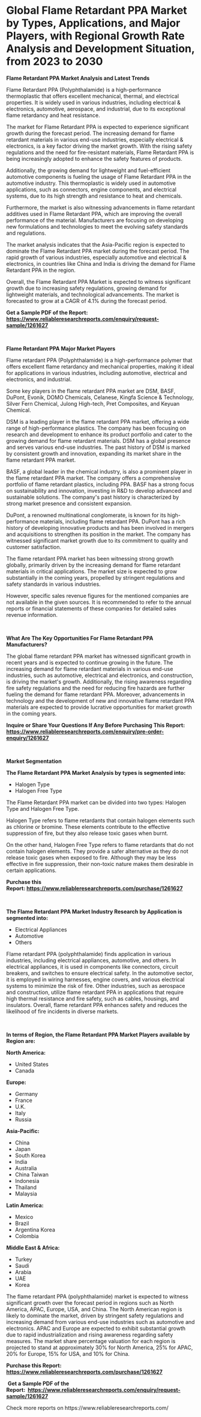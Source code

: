 <p><h1>Global Flame Retardant PPA Market by Types, Applications, and Major Players, with Regional Growth Rate Analysis and Development Situation, from 2023 to 2030</h1></p><p><strong>Flame Retardant PPA Market Analysis and Latest Trends</strong></p>
<p><p>Flame Retardant PPA (Polyphthalamide) is a high-performance thermoplastic that offers excellent mechanical, thermal, and electrical properties. It is widely used in various industries, including electrical & electronics, automotive, aerospace, and industrial, due to its exceptional flame retardancy and heat resistance.</p><p>The market for Flame Retardant PPA is expected to experience significant growth during the forecast period. The increasing demand for flame retardant materials in various end-use industries, especially electrical & electronics, is a key factor driving the market growth. With the rising safety regulations and the need for fire-resistant materials, Flame Retardant PPA is being increasingly adopted to enhance the safety features of products.</p><p>Additionally, the growing demand for lightweight and fuel-efficient automotive components is fueling the usage of Flame Retardant PPA in the automotive industry. This thermoplastic is widely used in automotive applications, such as connectors, engine components, and electrical systems, due to its high strength and resistance to heat and chemicals.</p><p>Furthermore, the market is also witnessing advancements in flame retardant additives used in Flame Retardant PPA, which are improving the overall performance of the material. Manufacturers are focusing on developing new formulations and technologies to meet the evolving safety standards and regulations.</p><p>The market analysis indicates that the Asia-Pacific region is expected to dominate the Flame Retardant PPA market during the forecast period. The rapid growth of various industries, especially automotive and electrical & electronics, in countries like China and India is driving the demand for Flame Retardant PPA in the region.</p><p>Overall, the Flame Retardant PPA Market is expected to witness significant growth due to increasing safety regulations, growing demand for lightweight materials, and technological advancements. The market is forecasted to grow at a CAGR of 4.1% during the forecast period.</p></p>
<p><strong>Get a Sample PDF of the Report:&nbsp; <a href="https://www.reliableresearchreports.com/enquiry/request-sample/1261627">https://www.reliableresearchreports.com/enquiry/request-sample/1261627</a></strong></p>
<p>&nbsp;</p>
<p><strong>Flame Retardant PPA Major Market Players</strong></p>
<p><p>Flame retardant PPA (Polyphthalamide) is a high-performance polymer that offers excellent flame retardancy and mechanical properties, making it ideal for applications in various industries, including automotive, electrical and electronics, and industrial.</p><p>Some key players in the flame retardant PPA market are DSM, BASF, DuPont, Evonik, DOMO Chemicals, Celanese, Kingfa Science & Technology, Silver Fern Chemical, Julong High-tech, Pret Composites, and Keyuan Chemical. </p><p>DSM is a leading player in the flame retardant PPA market, offering a wide range of high-performance plastics. The company has been focusing on research and development to enhance its product portfolio and cater to the growing demand for flame retardant materials. DSM has a global presence and serves various end-use industries. The past history of DSM is marked by consistent growth and innovation, expanding its market share in the flame retardant PPA market.</p><p>BASF, a global leader in the chemical industry, is also a prominent player in the flame retardant PPA market. The company offers a comprehensive portfolio of flame retardant plastics, including PPA. BASF has a strong focus on sustainability and innovation, investing in R&D to develop advanced and sustainable solutions. The company's past history is characterized by strong market presence and consistent expansion.</p><p>DuPont, a renowned multinational conglomerate, is known for its high-performance materials, including flame retardant PPA. DuPont has a rich history of developing innovative products and has been involved in mergers and acquisitions to strengthen its position in the market. The company has witnessed significant market growth due to its commitment to quality and customer satisfaction.</p><p>The flame retardant PPA market has been witnessing strong growth globally, primarily driven by the increasing demand for flame retardant materials in critical applications. The market size is expected to grow substantially in the coming years, propelled by stringent regulations and safety standards in various industries.</p><p>However, specific sales revenue figures for the mentioned companies are not available in the given sources. It is recommended to refer to the annual reports or financial statements of these companies for detailed sales revenue information.</p></p>
<p>&nbsp;</p>
<p><strong>What Are The Key Opportunities For Flame Retardant PPA Manufacturers?</strong></p>
<p><p>The global flame retardant PPA market has witnessed significant growth in recent years and is expected to continue growing in the future. The increasing demand for flame retardant materials in various end-use industries, such as automotive, electrical and electronics, and construction, is driving the market's growth. Additionally, the rising awareness regarding fire safety regulations and the need for reducing fire hazards are further fueling the demand for flame retardant PPA. Moreover, advancements in technology and the development of new and innovative flame retardant PPA materials are expected to provide lucrative opportunities for market growth in the coming years.</p></p>
<p><strong>Inquire or Share Your Questions If Any Before Purchasing This Report: <a href="https://www.reliableresearchreports.com/enquiry/pre-order-enquiry/1261627">https://www.reliableresearchreports.com/enquiry/pre-order-enquiry/1261627</a></strong></p>
<p>&nbsp;</p>
<p><strong>Market Segmentation</strong></p>
<p><strong>The Flame Retardant PPA Market Analysis by types is segmented into:</strong></p>
<p><ul><li>Halogen Type</li><li>Halogen Free Type</li></ul></p>
<p><p>The Flame Retardant PPA market can be divided into two types: Halogen Type and Halogen Free Type. </p><p>Halogen Type refers to flame retardants that contain halogen elements such as chlorine or bromine. These elements contribute to the effective suppression of fire, but they also release toxic gases when burnt. </p><p>On the other hand, Halogen Free Type refers to flame retardants that do not contain halogen elements. They provide a safer alternative as they do not release toxic gases when exposed to fire. Although they may be less effective in fire suppression, their non-toxic nature makes them desirable in certain applications.</p></p>
<p><strong>Purchase this Report:&nbsp;<a href="https://www.reliableresearchreports.com/purchase/1261627">https://www.reliableresearchreports.com/purchase/1261627</a></strong></p>
<p>&nbsp;</p>
<p><strong>The Flame Retardant PPA Market Industry Research by Application is segmented into:</strong></p>
<p><ul><li>Electrical Appliances</li><li>Automotive</li><li>Others</li></ul></p>
<p><p>Flame retardant PPA (polyphthalamide) finds application in various industries, including electrical appliances, automotive, and others. In electrical appliances, it is used in components like connectors, circuit breakers, and switches to ensure electrical safety. In the automotive sector, it is employed in wiring harnesses, engine covers, and various electrical systems to minimize the risk of fire. Other industries, such as aerospace and construction, utilize flame retardant PPA in applications that require high thermal resistance and fire safety, such as cables, housings, and insulators. Overall, flame retardant PPA enhances safety and reduces the likelihood of fire incidents in diverse markets.</p></p>
<p>&nbsp;</p>
<p><strong>In terms of Region, the Flame Retardant PPA Market Players available by Region are:</strong></p>
<p>
    <p> <strong> North America: </strong>
        <ul>
            <li>United States</li>
            <li>Canada</li>
        </ul>
        </p> 
    <p> <strong> Europe: </strong>
        <ul>
            <li>Germany</li>
            <li>France</li>
            <li>U.K.</li>
            <li>Italy</li>
            <li>Russia</li>
        </ul>
        </p> 
    <p> <strong> Asia-Pacific: </strong>
        <ul>
            <li>China</li>
            <li>Japan</li>
            <li>South Korea</li>
            <li>India</li>
            <li>Australia</li>
            <li>China Taiwan</li>
            <li>Indonesia</li>
            <li>Thailand</li>
            <li>Malaysia</li>
        </ul>
        </p> 
    <p> <strong> Latin America: </strong>
        <ul>
            <li>Mexico</li>
            <li>Brazil</li>
            <li>Argentina Korea</li>
            <li>Colombia</li>
        </ul>
        </p> 
    <p> <strong> Middle East & Africa: </strong>
        <ul>
            <li>Turkey</li>
            <li>Saudi</li>
            <li>Arabia</li>
            <li>UAE</li>
            <li>Korea</li>
        </ul>
    </p>
    </p>
<p><p>The flame retardant PPA (polyphthalamide) market is expected to witness significant growth over the forecast period in regions such as North America, APAC, Europe, USA, and China. The North American region is likely to dominate the market, driven by stringent safety regulations and increasing demand from various end-use industries such as automotive and electronics. APAC and Europe are expected to exhibit substantial growth due to rapid industrialization and rising awareness regarding safety measures. The market share percentage valuation for each region is projected to stand at approximately 30% for North America, 25% for APAC, 20% for Europe, 15% for USA, and 10% for China.</p></p>
<p><strong>Purchase this Report: <a href="https://www.reliableresearchreports.com/purchase/1261627">https://www.reliableresearchreports.com/purchase/1261627</a></strong></p>
<p>&nbsp;<strong>Get a Sample PDF of the Report:&nbsp;&nbsp;<a href="https://www.reliableresearchreports.com/enquiry/request-sample/1261627">https://www.reliableresearchreports.com/enquiry/request-sample/1261627</a></strong></p>
<p><strong></strong></p>
<p>Check more reports on https://www.reliableresearchreports.com/</p>